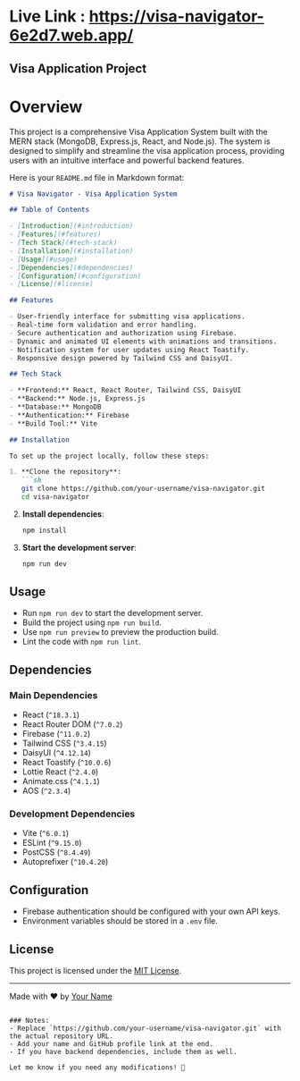 

# Live Link : https://visa-navigator-6e2d7.web.app/

## Visa Application Project

# Overview

This project is a comprehensive Visa Application System built with the MERN stack (MongoDB, Express.js, React, and Node.js). The system is designed to simplify and streamline the visa application process, providing users with an intuitive interface and powerful backend features.

Here is your `README.md` file in Markdown format:  

```markdown
# Visa Navigator - Visa Application System

## Table of Contents

- [Introduction](#introduction)
- [Features](#features)
- [Tech Stack](#tech-stack)
- [Installation](#installation)
- [Usage](#usage)
- [Dependencies](#dependencies)
- [Configuration](#configuration)
- [License](#license)

## Features

- User-friendly interface for submitting visa applications.
- Real-time form validation and error handling.
- Secure authentication and authorization using Firebase.
- Dynamic and animated UI elements with animations and transitions.
- Notification system for user updates using React Toastify.
- Responsive design powered by Tailwind CSS and DaisyUI.

## Tech Stack

- **Frontend:** React, React Router, Tailwind CSS, DaisyUI
- **Backend:** Node.js, Express.js
- **Database:** MongoDB
- **Authentication:** Firebase
- **Build Tool:** Vite

## Installation

To set up the project locally, follow these steps:

1. **Clone the repository**:
   ```sh
   git clone https://github.com/your-username/visa-navigator.git
   cd visa-navigator
   ```

2. **Install dependencies**:
   ```sh
   npm install
   ```

3. **Start the development server**:
   ```sh
   npm run dev
   ```

## Usage

- Run `npm run dev` to start the development server.
- Build the project using `npm run build`.
- Use `npm run preview` to preview the production build.
- Lint the code with `npm run lint`.

## Dependencies

### Main Dependencies
- React (`^18.3.1`)
- React Router DOM (`^7.0.2`)
- Firebase (`^11.0.2`)
- Tailwind CSS (`^3.4.15`)
- DaisyUI (`^4.12.14`)
- React Toastify (`^10.0.6`)
- Lottie React (`^2.4.0`)
- Animate.css (`^4.1.1`)
- AOS (`^2.3.4`)

### Development Dependencies
- Vite (`^6.0.1`)
- ESLint (`^9.15.0`)
- PostCSS (`^8.4.49`)
- Autoprefixer (`^10.4.20`)

## Configuration

- Firebase authentication should be configured with your own API keys.
- Environment variables should be stored in a `.env` file.

## License

This project is licensed under the [MIT License](LICENSE).

---

Made with ❤️ by [Your Name](https://github.com/your-username)
```

### Notes:
- Replace `https://github.com/your-username/visa-navigator.git` with the actual repository URL.
- Add your name and GitHub profile link at the end.
- If you have backend dependencies, include them as well.

Let me know if you need any modifications! 🚀
